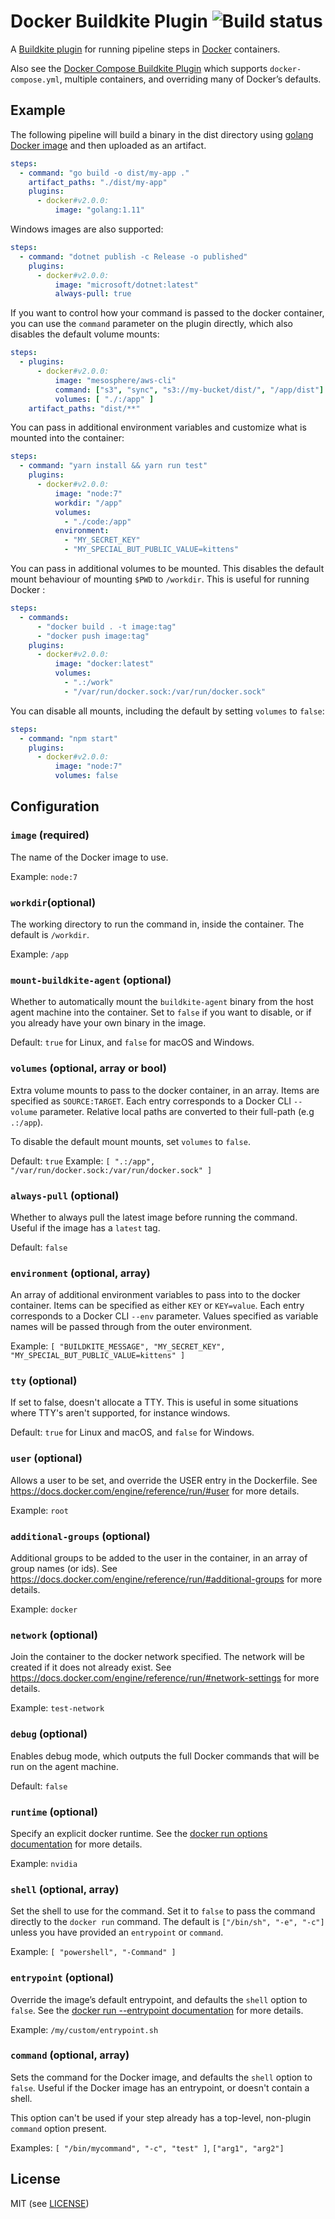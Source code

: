 # Docker Buildkite Plugin ![Build status](https://badge.buildkite.com/3a4b0903b26c979f265c049c932fb4ff3c055af7a199a17216.svg?branch=master)

A [Buildkite plugin](https://buildkite.com/docs/agent/v3/plugins) for running pipeline steps in [Docker](https://www.docker.com/) containers.

Also see the [Docker Compose Buildkite Plugin](https://github.com/buildkite-plugins/docker-compose-buildkite-plugin) which supports `docker-compose.yml`, multiple containers, and overriding many of Docker’s defaults.

## Example

The following pipeline will build a binary in the dist directory using [golang Docker image](https://hub.docker.com/_/golang/) and then uploaded as an artifact.

```yml
steps:
  - command: "go build -o dist/my-app ."
    artifact_paths: "./dist/my-app"
    plugins:
      - docker#v2.0.0:
          image: "golang:1.11"
```

Windows images are also supported:

```yaml
steps:
  - command: "dotnet publish -c Release -o published"
    plugins:
      - docker#v2.0.0:
          image: "microsoft/dotnet:latest"
          always-pull: true
```

If you want to control how your command is passed to the docker container, you can use the `command` parameter on the plugin directly, which also disables the default volume mounts:

```yml
steps:
  - plugins:
      - docker#v2.0.0:
          image: "mesosphere/aws-cli"
          command: ["s3", "sync", "s3://my-bucket/dist/", "/app/dist"]
          volumes: [ "./:/app" ]
    artifact_paths: "dist/**"
```

You can pass in additional environment variables and customize what is mounted into the container:

```yml
steps:
  - command: "yarn install && yarn run test"
    plugins:
      - docker#v2.0.0:
          image: "node:7"
          workdir: "/app"
          volumes:
            - "./code:/app"
          environment:
            - "MY_SECRET_KEY"
            - "MY_SPECIAL_BUT_PUBLIC_VALUE=kittens"
```

You can pass in additional volumes to be mounted. This disables the default mount behaviour of mounting `$PWD` to `/workdir`. This is useful for running Docker :

```yml
steps:
  - commands:
      - "docker build . -t image:tag"
      - "docker push image:tag"
    plugins:
      - docker#v2.0.0:
          image: "docker:latest"
          volumes:
            - ".:/work"
            - "/var/run/docker.sock:/var/run/docker.sock"
```

You can disable all mounts, including the default by setting `volumes` to `false`:

```yml
steps:
  - command: "npm start"
    plugins:
      - docker#v2.0.0:
          image: "node:7"
          volumes: false
```

## Configuration

### `image` (required)

The name of the Docker image to use.

Example: `node:7`

### `workdir`(optional)

The working directory to run the command in, inside the container. The default is `/workdir`.

Example: `/app`

### `mount-buildkite-agent` (optional)

Whether to automatically mount the `buildkite-agent` binary from the host agent machine into the container. Set to `false` if you want to disable, or if you already have your own binary in the image.

Default: `true` for Linux, and `false` for macOS and Windows.

### `volumes` (optional, array or bool)

Extra volume mounts to pass to the docker container, in an array. Items are specified as `SOURCE:TARGET`. Each entry corresponds to a Docker CLI `--volume` parameter. Relative local paths are converted to their full-path (e.g `.:/app`).

To disable the default mount mounts, set `volumes` to `false`.

Default: `true`
Example: `[ ".:/app", "/var/run/docker.sock:/var/run/docker.sock" ]`

### `always-pull` (optional)

Whether to always pull the latest image before running the command. Useful if the image has a `latest` tag.

Default: `false`

### `environment` (optional, array)

An array of additional environment variables to pass into to the docker container. Items can be specified as either `KEY` or `KEY=value`. Each entry corresponds to a Docker CLI `--env` parameter. Values specified as variable names will be passed through from the outer environment.

Example: `[ "BUILDKITE_MESSAGE", "MY_SECRET_KEY", "MY_SPECIAL_BUT_PUBLIC_VALUE=kittens" ]`

### `tty` (optional)

If set to false, doesn't allocate a TTY. This is useful in some situations where TTY's aren't supported, for instance windows.

Default: `true` for Linux and macOS, and `false` for Windows.

### `user` (optional)

Allows a user to be set, and override the USER entry in the Dockerfile. See https://docs.docker.com/engine/reference/run/#user for more details.

Example: `root`

### `additional-groups` (optional)

Additional groups to be added to the user in the container, in an array of group names (or ids). See https://docs.docker.com/engine/reference/run/#additional-groups for more details.

Example: `docker`

### `network` (optional)

Join the container to the docker network specified. The network will be created if it does not already exist. See https://docs.docker.com/engine/reference/run/#network-settings for more details.

Example: `test-network`

### `debug` (optional)

Enables debug mode, which outputs the full Docker commands that will be run on the agent machine.

Default: `false`

### `runtime` (optional)

Specify an explicit docker runtime. See the [docker run options documentation](https://docs.docker.com/engine/reference/commandline/run/#options) for more details.

Example: `nvidia`

### `shell` (optional, array)

Set the shell to use for the command. Set it to `false` to pass the command directly to the `docker run` command. The default is `["/bin/sh", "-e", "-c"]` unless you have provided an `entrypoint` or `command`.

Example: `[ "powershell", "-Command" ]`

### `entrypoint` (optional)

Override the image’s default entrypoint, and defaults the `shell` option to `false`. See the [docker run --entrypoint documentation](https://docs.docker.com/engine/reference/run/#entrypoint-default-command-to-execute-at-runtime) for more details.

Example: `/my/custom/entrypoint.sh`

### `command` (optional, array)

Sets the command for the Docker image, and defaults the `shell` option to `false`. Useful if the Docker image has an entrypoint, or doesn't contain a shell.

This option can't be used if your step already has a top-level, non-plugin `command` option present.

Examples: `[ "/bin/mycommand", "-c", "test" ]`, `["arg1", "arg2"]`

## License

MIT (see [LICENSE](LICENSE))

